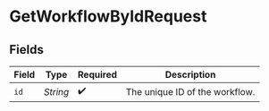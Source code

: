 # GetWorkflowByIdRequest


## Fields

| Field                          | Type                           | Required                       | Description                    |
| ------------------------------ | ------------------------------ | ------------------------------ | ------------------------------ |
| `id`                           | *String*                       | :heavy_check_mark:             | The unique ID of the workflow. |